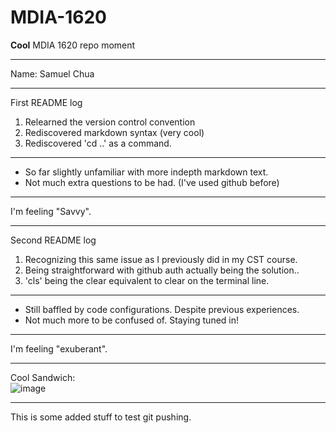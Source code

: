 # MDIA-1620
**Cool** MDIA 1620 repo moment
***
Name: Samuel Chua
***
First README log
1. Relearned the version control convention
2. Rediscovered markdown syntax (very cool)
3. Rediscovered 'cd ..' as a command.
***
- So far slightly unfamiliar with more indepth markdown text.
- Not much extra questions to be had. (I've used github before)
***
I'm feeling "Savvy".

***
Second README log
1. Recognizing this same issue as I previously did in my CST course.
2. Being straightforward with github auth actually being the solution..
3. 'cls' being the clear equivalent to clear on the terminal line.

***
- Still baffled by code configurations. Despite previous experiences.
- Not much more to be confused of. Staying tuned in!

***
I'm feeling "exuberant".

***
Cool Sandwich:  
![image](https://github.com/user-attachments/assets/79ff5d81-4872-4a2c-b7b6-660ce94e9dd8)

***
This is some added stuff to test git pushing.

